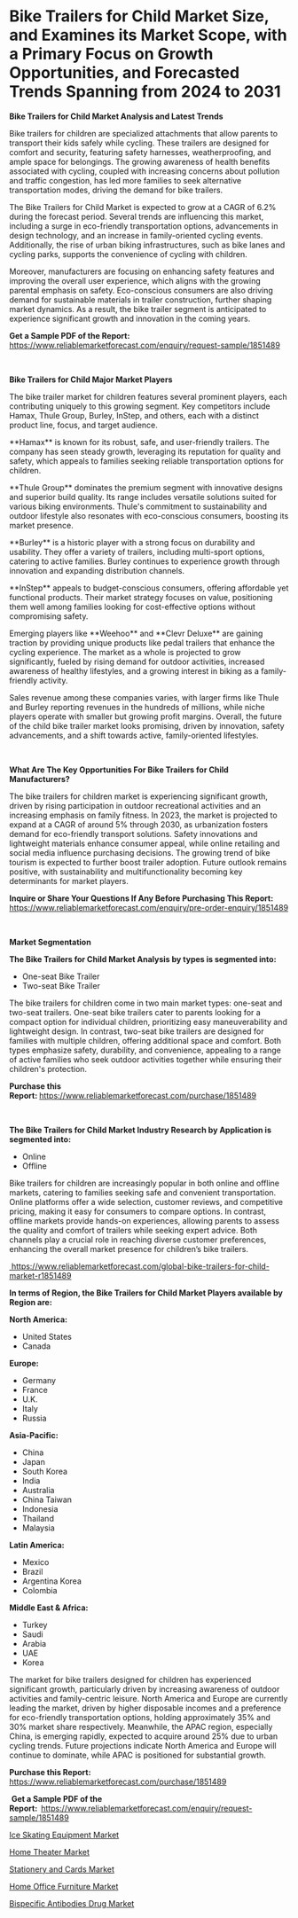 <p><h1>Bike Trailers for Child Market Size, and Examines its Market Scope, with a Primary Focus on Growth Opportunities, and Forecasted Trends Spanning from 2024 to 2031</h1></p><p><strong>Bike Trailers for Child Market Analysis and Latest Trends</strong></p>
<p><p>Bike trailers for children are specialized attachments that allow parents to transport their kids safely while cycling. These trailers are designed for comfort and security, featuring safety harnesses, weatherproofing, and ample space for belongings. The growing awareness of health benefits associated with cycling, coupled with increasing concerns about pollution and traffic congestion, has led more families to seek alternative transportation modes, driving the demand for bike trailers.</p><p>The Bike Trailers for Child Market is expected to grow at a CAGR of 6.2% during the forecast period. Several trends are influencing this market, including a surge in eco-friendly transportation options, advancements in design technology, and an increase in family-oriented cycling events. Additionally, the rise of urban biking infrastructures, such as bike lanes and cycling parks, supports the convenience of cycling with children.</p><p>Moreover, manufacturers are focusing on enhancing safety features and improving the overall user experience, which aligns with the growing parental emphasis on safety. Eco-conscious consumers are also driving demand for sustainable materials in trailer construction, further shaping market dynamics. As a result, the bike trailer segment is anticipated to experience significant growth and innovation in the coming years.</p></p>
<p><strong>Get a Sample PDF of the Report:&nbsp;</strong> <a href="https://www.reliablemarketforecast.com/enquiry/request-sample/1851489?utm_campaign=1772&utm_medium=2&utm_source=Github&utm_content=ia&utm_term=18102024&utm_id=bike-trailers-for-child">https://www.reliablemarketforecast.com/enquiry/request-sample/1851489</a></p>
<p>&nbsp;</p>
<p><strong>Bike Trailers for Child Major Market Players</strong></p>
<p><p>The bike trailer market for children features several prominent players, each contributing uniquely to this growing segment. Key competitors include Hamax, Thule Group, Burley, InStep, and others, each with a distinct product line, focus, and target audience.</p><p>**Hamax** is known for its robust, safe, and user-friendly trailers. The company has seen steady growth, leveraging its reputation for quality and safety, which appeals to families seeking reliable transportation options for children.</p><p>**Thule Group** dominates the premium segment with innovative designs and superior build quality. Its range includes versatile solutions suited for various biking environments. Thule's commitment to sustainability and outdoor lifestyle also resonates with eco-conscious consumers, boosting its market presence.</p><p>**Burley** is a historic player with a strong focus on durability and usability. They offer a variety of trailers, including multi-sport options, catering to active families. Burley continues to experience growth through innovation and expanding distribution channels.</p><p>**InStep** appeals to budget-conscious consumers, offering affordable yet functional products. Their market strategy focuses on value, positioning them well among families looking for cost-effective options without compromising safety.</p><p>Emerging players like **Weehoo** and **Clevr Deluxe** are gaining traction by providing unique products like pedal trailers that enhance the cycling experience. The market as a whole is projected to grow significantly, fueled by rising demand for outdoor activities, increased awareness of healthy lifestyles, and a growing interest in biking as a family-friendly activity.</p><p>Sales revenue among these companies varies, with larger firms like Thule and Burley reporting revenues in the hundreds of millions, while niche players operate with smaller but growing profit margins. Overall, the future of the child bike trailer market looks promising, driven by innovation, safety advancements, and a shift towards active, family-oriented lifestyles.</p></p>
<p>&nbsp;</p>
<p><strong>What Are The Key Opportunities For Bike Trailers for Child Manufacturers?</strong></p>
<p><p>The bike trailers for children market is experiencing significant growth, driven by rising participation in outdoor recreational activities and an increasing emphasis on family fitness. In 2023, the market is projected to expand at a CAGR of around 5% through 2030, as urbanization fosters demand for eco-friendly transport solutions. Safety innovations and lightweight materials enhance consumer appeal, while online retailing and social media influence purchasing decisions. The growing trend of bike tourism is expected to further boost trailer adoption. Future outlook remains positive, with sustainability and multifunctionality becoming key determinants for market players.</p></p>
<p><strong>Inquire or Share Your Questions If Any Before Purchasing This Report:</strong> <a href="https://www.reliablemarketforecast.com/enquiry/pre-order-enquiry/1851489?utm_campaign=1772&utm_medium=2&utm_source=Github&utm_content=ia&utm_term=18102024&utm_id=bike-trailers-for-child">https://www.reliablemarketforecast.com/enquiry/pre-order-enquiry/1851489</a></p>
<p>&nbsp;</p>
<p><strong>Market Segmentation</strong></p>
<p><strong>The Bike Trailers for Child Market Analysis by types is segmented into:</strong></p>
<p><ul><li>One-seat Bike Trailer</li><li>Two-seat Bike Trailer</li></ul></p>
<p><p>The bike trailers for children come in two main market types: one-seat and two-seat trailers. One-seat bike trailers cater to parents looking for a compact option for individual children, prioritizing easy maneuverability and lightweight design. In contrast, two-seat bike trailers are designed for families with multiple children, offering additional space and comfort. Both types emphasize safety, durability, and convenience, appealing to a range of active families who seek outdoor activities together while ensuring their children's protection.</p></p>
<p><strong>Purchase this Report:&nbsp;</strong><a href="https://www.reliablemarketforecast.com/purchase/1851489?utm_campaign=1772&utm_medium=2&utm_source=Github&utm_content=ia&utm_term=18102024&utm_id=bike-trailers-for-child">https://www.reliablemarketforecast.com/purchase/1851489</a></p>
<p>&nbsp;</p>
<p><strong>The Bike Trailers for Child Market Industry Research by Application is segmented into:</strong></p>
<p><ul><li>Online</li><li>Offline</li></ul></p>
<p><p>Bike trailers for children are increasingly popular in both online and offline markets, catering to families seeking safe and convenient transportation. Online platforms offer a wide selection, customer reviews, and competitive pricing, making it easy for consumers to compare options. In contrast, offline markets provide hands-on experiences, allowing parents to assess the quality and comfort of trailers while seeking expert advice. Both channels play a crucial role in reaching diverse customer preferences, enhancing the overall market presence for children’s bike trailers.</p></p>
<p><a href="https://www.reliablemarketforecast.com/global-bike-trailers-for-child-market-r1851489?utm_campaign=1772&utm_medium=2&utm_source=Github&utm_content=ia&utm_term=18102024&utm_id=bike-trailers-for-child">&nbsp;https://www.reliablemarketforecast.com/global-bike-trailers-for-child-market-r1851489</a></p>
<p><strong>In terms of Region, the Bike Trailers for Child Market Players available by Region are:</strong></p>
<p>
    <p> <strong> North America: </strong>
        <ul>
            <li>United States</li>
            <li>Canada</li>
        </ul>
        </p> 
    <p> <strong> Europe: </strong>
        <ul>
            <li>Germany</li>
            <li>France</li>
            <li>U.K.</li>
            <li>Italy</li>
            <li>Russia</li>
        </ul>
        </p> 
    <p> <strong> Asia-Pacific: </strong>
        <ul>
            <li>China</li>
            <li>Japan</li>
            <li>South Korea</li>
            <li>India</li>
            <li>Australia</li>
            <li>China Taiwan</li>
            <li>Indonesia</li>
            <li>Thailand</li>
            <li>Malaysia</li>
        </ul>
        </p> 
    <p> <strong> Latin America: </strong>
        <ul>
            <li>Mexico</li>
            <li>Brazil</li>
            <li>Argentina Korea</li>
            <li>Colombia</li>
        </ul>
        </p> 
    <p> <strong> Middle East & Africa: </strong>
        <ul>
            <li>Turkey</li>
            <li>Saudi</li>
            <li>Arabia</li>
            <li>UAE</li>
            <li>Korea</li>
        </ul>
    </p>
    </p>
<p><p>The market for bike trailers designed for children has experienced significant growth, particularly driven by increasing awareness of outdoor activities and family-centric leisure. North America and Europe are currently leading the market, driven by higher disposable incomes and a preference for eco-friendly transportation options, holding approximately 35% and 30% market share respectively. Meanwhile, the APAC region, especially China, is emerging rapidly, expected to acquire around 25% due to urban cycling trends. Future projections indicate North America and Europe will continue to dominate, while APAC is positioned for substantial growth.</p></p>
<p><strong>Purchase this Report: </strong><a href="https://www.reliablemarketforecast.com/purchase/1851489?utm_campaign=1772&utm_medium=2&utm_source=Github&utm_content=ia&utm_term=18102024&utm_id=bike-trailers-for-child">https://www.reliablemarketforecast.com/purchase/1851489</a></p>
<p>&nbsp;<strong>Get a Sample PDF of the Report:&nbsp;&nbsp;</strong><a href="https://www.reliablemarketforecast.com/enquiry/request-sample/1851489?utm_campaign=1772&utm_medium=2&utm_source=Github&utm_content=ia&utm_term=18102024&utm_id=bike-trailers-for-child">https://www.reliablemarketforecast.com/enquiry/request-sample/1851489</a></p>
<p><strong></strong></p>
<p><p><a href="https://www.linkedin.com/pulse/evolution-ice-skating-equipment-market-key-shifts-from-2024-uqxyc?utm_campaign=1772&utm_medium=2&utm_source=Github&utm_content=ia&utm_term=18102024&utm_id=bike-trailers-for-child">Ice Skating Equipment Market</a></p><p><a href="https://www.linkedin.com/pulse/home-theater-market-outlook-forecast-from-2024-2031-firmforte-xfeff?utm_campaign=1772&utm_medium=2&utm_source=Github&utm_content=ia&utm_term=18102024&utm_id=bike-trailers-for-child">Home Theater Market</a></p><p><a href="https://www.linkedin.com/pulse/sustainability-trends-stationery-cards-industry-market-vtq9e?utm_campaign=1772&utm_medium=2&utm_source=Github&utm_content=ia&utm_term=18102024&utm_id=bike-trailers-for-child">Stationery and Cards Market</a></p><p><a href="https://www.linkedin.com/pulse/global-home-office-furniture-market-pulse-trends-growth-hioue?utm_campaign=1772&utm_medium=2&utm_source=Github&utm_content=ia&utm_term=18102024&utm_id=bike-trailers-for-child">Home Office Furniture Market</a></p><p><a href="https://github.com/GraceTurner587/Market-Research-Report-List-1/blob/main/bispecific-antibodies-drug-market.md?utm_campaign=1772&utm_medium=2&utm_source=Github&utm_content=ia&utm_term=18102024&utm_id=bike-trailers-for-child">Bispecific Antibodies Drug Market</a></p></p>